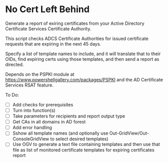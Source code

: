 # No Cert Left Behind
Generate a report of exiring certificates from your Active Directory Certificate Services Certificate Authority.

This script checks ADCS Certificate Authorities for issued certificate requests that are expiring in the next 45 days.

Specify a list of template names to include, and it will translate that to their OIDs, find expiring certs using those templates, and then send a report as directed.

Depends on the PSPKI module at https://www.powershellgallery.com/packages/PSPKI and the AD Certificate Services RSAT feature.

To Do: 
- [ ] Add checks for prerequisites
- [ ] Turn into function(s)
- [ ] Take parameters for recipients and report output type
- [ ] Get CAs in all domains in AD forest
- [ ] Add error handling
- [ ] Sshow all template names (and optionally use Out-GridView/Out-ConsoleGridView to select desired templates)
- [ ] Use OGV to generate a text file containing templates and then use that file as list of monitored certificate templates for expiring certificates report
